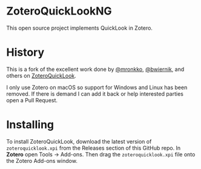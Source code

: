 ZoteroQuickLookNG
=================

This open source project implements QuickLook in Zotero.

# History

This is a fork of the excellent work done by
[@mronkko](https://github.com/mronkko),
[@bwiernik](https://github.com/bwiernik), and others on
[ZoteroQuickLook](https://github.com/mronkko/ZoteroQuickLook).

I only use Zotero on macOS so support for Windows and Linux has been removed.
  If there is demand I can add it back or help interested parties open a Pull
  Request.

# Installing

To install ZoteroQuickLook, download the latest version of
`zoteroquicklook.xpi` from the Releases section of this GitHub repo. In
**Zotero** open Tools -> Add-ons. Then drag the `zoteroquicklook.xpi` file onto
the Zotero Add-ons window.
